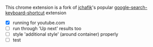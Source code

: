 This chrome extension is a fork of [jchafik](https://github.com/jchafik)'s popular [google-search-keyboard-shortcut](https://github.com/jchafik/google-search-shortcuts) extension

- [x] running for youtube.com
- [ ] run through 'Up next' results too
- [ ] style 'additional style' (around container) properly
- [ ] test
